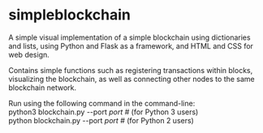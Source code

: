 # simpleblockchain
A simple visual implementation of a simple blockchain using dictionaries and lists, using Python and Flask as a framework, and HTML and CSS for web design.

Contains simple functions such as registering transactions within blocks, visualizing the blockchain, as well as connecting other nodes to the same blockchain network.

Run using the following command in the command-line:  
python3 blockchain.py --port *port #* (for Python 3 users)  
python blockchain.py --port *port #* (for Python 2 users)
